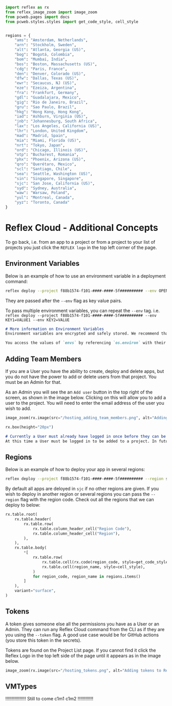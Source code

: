 ```python exec
import reflex as rx
from reflex_image_zoom import image_zoom
from pcweb.pages import docs
from pcweb.styles.styles import get_code_style, cell_style


regions = {
    "ams": "Amsterdam, Netherlands",
    "arn": "Stockholm, Sweden",
    "alt": "Atlanta, Georgia (US)",
    "bog": "Bogotá, Colombia",
    "bom": "Mumbai, India",
    "bos": "Boston, Massachusetts (US)",
    "cdg": "Paris, France",
    "den": "Denver, Colorado (US)",
    "dfw": "Dallas, Texas (US)",
    "ewr": "Secaucus, NJ (US)",
    "eze": "Ezeiza, Argentina",
    "fra": "Frankfurt, Germany",
    "gdl": "Guadalajara, Mexico",
    "gig": "Rio de Janeiro, Brazil",
    "gru": "Sao Paulo, Brazil",
    "hkg": "Hong Kong, Hong Kong",
    "iad": "Ashburn, Virginia (US)",
    "jnb": "Johannesburg, South Africa",
    "lax": "Los Angeles, California (US)",
    "lhr": "London, United Kingdom",
    "mad": "Madrid, Spain",
    "mia": "Miami, Florida (US)",
    "nrt": "Tokyo, Japan",
    "ord": "Chicago, Illinois (US)",
    "otp": "Bucharest, Romania",
    "phx": "Phoenix, Arizona (US)",
    "qro": "Querétaro, Mexico",
    "scl": "Santiago, Chile",
    "sea": "Seattle, Washington (US)",
    "sin": "Singapore, Singapore",
    "sjc": "San Jose, California (US)",
    "syd": "Sydney, Australia",
    "waw": "Warsaw, Poland",
    "yul": "Montreal, Canada",
    "yyz": "Toronto, Canada"
}
```


# Reflex Cloud - Additional Concepts

To go back, i.e. from an app to a project or from a project to your list of projects you just click the `REFLEX logo` in the top left corner of the page.

## Environment Variables

Below is an example of how to use an environment variable in a deployment command:

```bash
reflex deploy --project f88b1574-f101-####-####-5f########## --env OPENAI_API_KEY=sk-proj-vD4i9t6U############################
```

They are passed after the `--env` flag as key value pairs. 

To pass multiple environment variables, you can repeat the `--env` tag. i.e. `reflex deploy --project f88b1574-f101-####-####-5f########## --env KEY1=VALUE1 --env KEY2=VALUE`


```md alert info
# More information on Environment Variables
Environment variables are encrypted and safely stored. We recommend that backend API keys or secrets are entered as `envs`. Make sure to enter the `envs` without any quotation marks. We do not show the values of them in any CLI commands, only their names (or keys).

You access the values of `envs` by referencing `os.environ` with their names as keys in your app's backend. For example, if you set an env `ASYNC_DB_URL`, you are able to access it by `os.environ["ASYNC_DB_URL"]`. Some Python libraries automatically look for certain environment variables. For example, `OPENAI_API_KEY` for the `openai` python client. The `boto3` client credentials can be configured by setting `AWS_ACCESS_KEY_ID`,`AWS_SECRET_ACCESS_KEY`. This information is typically available in the documentation of the Python packages you use.
```

## Adding Team Members

If you are a User you have the ability to create, deploy and delete apps, but you do not have the power to add or delete users from that project. You must be an Admin for that.

As an Admin you will see the an `Add user` button in the top right of the screen, as shown in the image below. Clicking on this will allow you to add a user to the project. You will need to enter the email address of the user you wish to add.

```python eval
image_zoom(rx.image(src="/hosting_adding_team_members.png", alt="Adding team members to Reflex Cloud"))
```

```python eval
rx.box(height="20px")
```

```md alert warning
# Currently a User must already have logged in once before they can be added to a project. 
At this time a User must be logged in to be added to a project. In future there will be automatic email invites sent to add new users who have never logged in before.
```


## Regions

Below is an example of how to deploy your app in several regions:

```bash
reflex deploy --project f88b1574-f101-####-####-5f########## --region sjc --region iad
```

By default all apps are deloyed in `sjc` if no other regions are given. If you wish to deploy in another region or several regions you can pass the `--region` flag with the region code. Check out all the regions that we can deploy to below:


```python eval
rx.table.root(
    rx.table.header(
        rx.table.row(
            rx.table.column_header_cell("Region Code"),
            rx.table.column_header_cell("Region"),
        ),
    ),
    rx.table.body(
        *[
            rx.table.row(
                rx.table.cell(rx.code(region_code, style=get_code_style("violet"))),
                rx.table.cell(region_name, style=cell_style),
            )
            for region_code, region_name in regions.items()
        ]
    ),
    variant="surface",
)
```




## Tokens

A token gives someone else all the permissions you have as a User or an Admin. They can run any Reflex Cloud command from the CLI as if they are you using the `--token` flag. A good use case would be for GitHub actions (you store this token in the secrets).

Tokens are found on the Project List page. If you cannot find it click the Reflex Logo in the top left side of the page until it appears as in the image below.

```python eval
image_zoom(rx.image(src="/hosting_tokens.png", alt="Adding tokens to Reflex Cloud"))
```


## VMTypes


!!!!!!!!!!!!!!!! Still to come
c1m1
c1m2 
!!!!!!!!!!!!